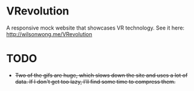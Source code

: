 # VRevolution
A responsive mock website that showcases VR technology. See it here: http://wilsonwong.me/VRevolution

# TODO
- ~~Two of the gifs are huge, which slows down the site and uses a lot of data. If I don't get too lazy, I'll find some time to compress them.~~
